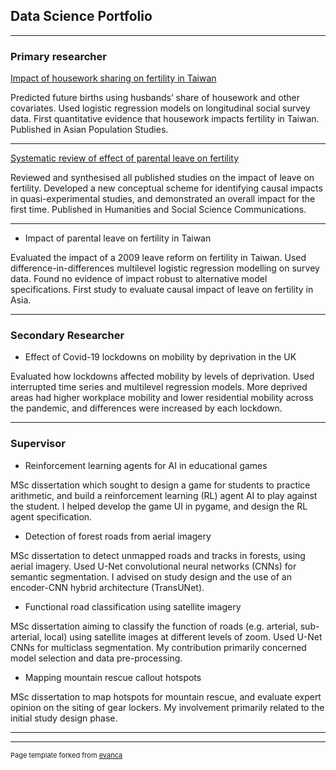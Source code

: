 ## Data Science Portfolio

---

### Primary researcher

[Impact of housework sharing on fertility in Taiwan](https://doi.org/10.1080/17441730.2022.2035555)

Predicted future births using husbands’ share of housework and other covariates. Used logistic regression models on longitudinal social survey data. First quantitative evidence that housework impacts fertility in Taiwan. Published in Asian Population Studies.

---
[Systematic review of effect of parental leave on fertility](https://doi.org/10.1057/s41599-022-01270-w)

Reviewed and synthesised all published studies on the impact of leave on fertility. Developed a new conceptual scheme for identifying causal impacts in quasi-experimental studies, and demonstrated an overall impact for the first time. Published in Humanities and Social Science Communications.

---
- Impact of parental leave on fertility in Taiwan

Evaluated the impact of a 2009 leave reform on fertility in Taiwan. Used difference-in-differences multilevel logistic regression modelling on survey data. Found no evidence of impact robust to alternative model specifications. First study to evaluate causal impact of leave on fertility in Asia.

---

### Secondary Researcher

- Effect of Covid-19 lockdowns on mobility by deprivation in the UK

Evaluated how lockdowns affected mobility by levels of deprivation. Used interrupted time series and multilevel regression models. More deprived areas had higher workplace mobility and lower residential mobility across the pandemic, and differences were increased by each lockdown.

---

### Supervisor

- Reinforcement learning agents for AI in educational games

MSc dissertation which sought to design a game for students to practice arithmetic, and build a reinforcement learning (RL) agent AI to play against the student. I helped develop the game UI in pygame, and design the RL agent specification.

- Detection of forest roads from aerial imagery

MSc dissertation to detect unmapped roads and tracks in forests, using aerial imagery. Used U-Net convolutional neural networks (CNNs) for semantic segmentation. I advised on study design and the use of an encoder-CNN hybrid architecture (TransUNet).

- Functional road classification using satellite imagery

MSc dissertation aiming to classify the function of roads (e.g. arterial, sub-arterial, local) using satellite images at different levels of zoom. Used U-Net CNNs for multiclass segmentation. My contribution primarily concerned model selection and data pre-processing.

- Mapping mountain rescue callout hotspots

MSc dissertation to map hotspots for mountain rescue, and evaluate expert opinion on the siting of gear lockers. My involvement primarily related to the initial study design phase.



---


---
<p style="font-size:11px">Page template forked from <a href="https://github.com/evanca/quick-portfolio">evanca</a></p>
<!-- Remove above link if you don't want to attibute -->
